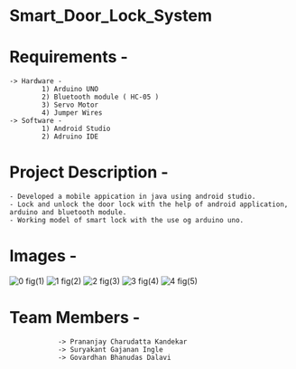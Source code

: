 # Smart_Door_Lock_System #

# Requirements -
    -> Hardware -
            1) Arduino UNO
            2) Bluetooth module ( HC-05 )
            3) Servo Motor
            4) Jumper Wires
    -> Software -
            1) Android Studio
            2) Adruino IDE
   
                                          
# Project Description -
    - Developed a mobile appication in java using android studio.
    - Lock and unlock the door lock with the help of android application, arduino and bluetooth module.
    - Working model of smart lock with the use og arduino uno.
    
# Images -
   ![0](https://user-images.githubusercontent.com/78221502/154327303-b2278dcd-f9a7-4eec-a32f-f7887e81047e.jpg)
                                                fig(1)
   ![1](https://user-images.githubusercontent.com/78221502/154327313-2c219932-bf04-405f-9388-6e662e00ec7d.jpg)
                                                fig(2)
   ![2](https://user-images.githubusercontent.com/78221502/154327318-3e45aad3-17d5-4d76-8a30-a1cbfca34283.jpg)
                                                fig(3)
   ![3](https://user-images.githubusercontent.com/78221502/154327321-b9b02bde-e383-40d8-bd03-d234a757cd24.jpg)
                                                fig(4)
    ![4](https://user-images.githubusercontent.com/78221502/154327323-463b7842-935d-41bf-8a97-92dc25dc22f3.jpg)
                                                fig(5)

# Team Members -
                -> Prananjay Charudatta Kandekar
                -> Suryakant Gajanan Ingle
                -> Govardhan Bhanudas Dalavi
      
